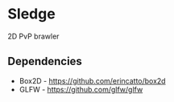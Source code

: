 # Sledge
2D PvP brawler

## Dependencies
* Box2D - https://github.com/erincatto/box2d
* GLFW - https://github.com/glfw/glfw